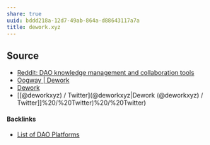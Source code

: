 ```yaml
---
share: true
uuid: bddd218a-12d7-49ab-864a-d88643117a7a
title: dework.xyz
---
```

## Source
* [Reddit: DAO knowledge management and collaboration tools](https://old.reddit.com/r/dao/comments/s8a0qg/dao_knowledge_management_and_collaboration_tools/hth466e/)
* [Oogway | Dework](https://app.dework.xyz/oogway/contributors)
* [Dework](https://dework.xyz/)
* [[@deworkxyz) / Twitter](@deworkxyz|Dework (@deworkxyz) / Twitter]]%20/%20Twitter)%20/%20Twitter)

#### Backlinks

* [List of DAO Platforms](/d41ecdc9-4b6e-4ee7-a402-e8f8592cd696)